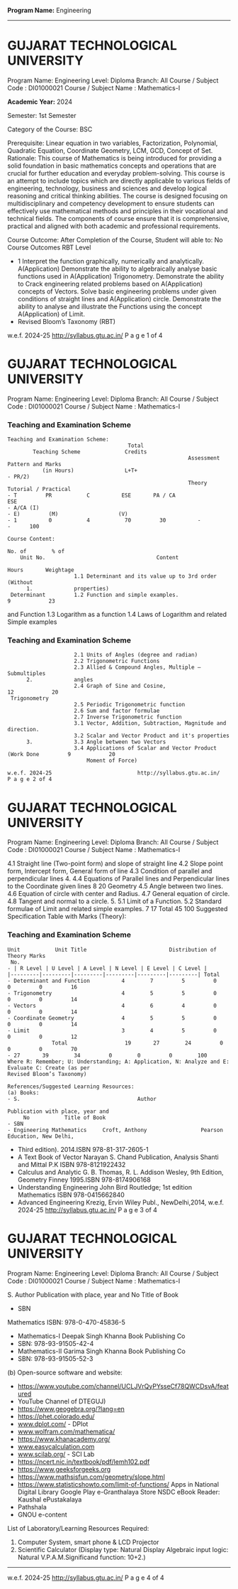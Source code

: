 **Program Name:** Engineering

---

# GUJARAT TECHNOLOGICAL UNIVERSITY
Program Name: Engineering
Level: Diploma
Branch: All
Course / Subject Code : DI01000021
Course / Subject Name : Mathematics-I

**Academic Year:** 2024

Semester:                         1st Semester

Category of the Course:           BSC

Prerequisite:      Linear equation in two variables, Factorization, Polynomial, Quadratic Equation,
Coordinate Geometry, LCM, GCD, Concept of Set.
Rationale:        This course of Mathematics is being introduced for providing a solid foundation in
basic mathematics concepts and operations that are crucial for further education and
everyday problem-solving. This course is an attempt to include topics which are
directly applicable to various fields of engineering, technology, business and
sciences and develop logical reasoning and critical thinking abilities. The course is
designed focusing on multidisciplinary and competency development to ensure
students can effectively use mathematical methods and principles in their vocational
and technical fields. The components of course ensure that it is comprehensive,
practical and aligned with both academic and professional requirements.

Course Outcome:
After Completion of the Course, Student will able to:
No                                   Course Outcomes                                      RBT Level
- 1    Interpret the function graphically, numerically and analytically.                 A(Application)
Demonstrate the ability to algebraically analyse basic functions used in A(Application)
Trigonometry.
Demonstrate the ability to Crack engineering related problems based on A(Application)
concepts of Vectors.
Solve basic engineering problems under given conditions of straight lines and A(Application)
circle.
Demonstrate the ability to analyse and illustrate the Functions using the concept A(Application)
of Limit.
- Revised Bloom’s Taxonomy (RBT)

w.e.f. 2024-25                            http://syllabus.gtu.ac.in/                     P a g e 1 of 4
# GUJARAT TECHNOLOGICAL UNIVERSITY
Program Name: Engineering
Level: Diploma
Branch: All
Course / Subject Code : DI01000021
Course / Subject Name : Mathematics-I

### Teaching and Examination Scheme

```
Teaching and Examination Scheme:
                                      Total
        Teaching Scheme              Credits
                                                         Assessment Pattern and Marks
           (in Hours)                L+T+
- PR/2)
                                                         Theory        Tutorial / Practical
- T         PR           C          ESE       PA / CA                 ESE
- A/CA (I)
- E)         (M)                   (V)
- 1          0           4           70         30          -              -      100

Course Content:
                                                                                   No. of        % of
    Unit No.                                   Content
                                                                                   Hours       Weightage
                     1.1 Determinant and its value up to 3rd order (Without
      1.             properties)
 Determinant         1.2 Function and simple examples.                                9            23
```

and Function        1.3 Logarithm as a function
1.4 Laws of Logarithm and related Simple examples
### Teaching and Examination Scheme

```
                     2.1 Units of Angles (degree and radian)
                     2.2 Trigonometric Functions
                     2.3 Allied & Compound Angles, Multiple –Submultiples
      2.             angles
                     2.4 Graph of Sine and Cosine,                                   12            20
 Trigonometry
                     2.5 Periodic Trigonometric function
                     2.6 Sum and factor formulae
                     2.7 Inverse Trigonometric function
                     3.1 Vector, Addition, Subtraction, Magnitude and direction.
                     3.2 Scalar and Vector Product and it's properties
      3.             3.3 Angle between two Vectors
                     3.4 Applications of Scalar and Vector Product (Work Done         9            20
                         Moment of Force)

w.e.f. 2024-25                           http://syllabus.gtu.ac.in/                       P a g e 2 of 4
```

# GUJARAT TECHNOLOGICAL UNIVERSITY
Program Name: Engineering
Level: Diploma
Branch: All
Course / Subject Code : DI01000021
Course / Subject Name : Mathematics-I

4.1 Straight line (Two-point form) and slope of straight line
4.2 Slope point form, Intercept form, General form of line
4.3 Condition of parallel and perpendicular lines
4. 4.4 Equations of Parallel lines and Perpendicular lines to the
Coordinate         given lines                                                    8            20
Geometry       4.5 Angle between two lines.
4.6 Equation of circle with center and Radius.
4.7 General equation of circle.
4.8 Tangent and normal to a circle.
5. 5.1 Limit of a Function.
5.2 Standard formulae of Limit and related simple examples.        7            17
Total                                 45          100
Suggested Specification Table with Marks (Theory):
### Teaching and Examination Scheme

```
Unit           Unit Title                          Distribution of Theory Marks
 No.
- | R Level | U Level | A Level | N Level | E Level | C Level |
|---------|---------|---------|---------|---------|---------| Total
- Determinant and Function          4        7         5         0        0         0         16
- Trigonometry                      4        5         5         0        0         0         14
- Vectors                           4        6         4         0        0         0         14
- Coordinate Geometry               4        5         5         0        0         0         14
- Limit                             3        4         5         0        0         0         12
              Total                  19       27        24         0        0         0         70
- 27       39        34         0        0         0        100
Where R: Remember; U: Understanding; A: Application, N: Analyze and E: Evaluate C: Create (as per
Revised Bloom’s Taxonomy)

References/Suggested Learning Resources:
(a) Books:
- S.                                     Author
                                                                     Publication with place, year and
     No           Title of Book
- SBN
- Engineering Mathematics     Croft, Anthony                 Pearson Education, New Delhi,
```

- Third edition).                                         2014.ISBN 978-81-317-2605-1
- A Text Book of Vector       Narayan                        S. Chand Publication,
Analysis                  Shanti and Mittal P.K          ISBN 978-8121922432
- Calculus and Analytic       G. B. Thomas, R. L.            Addison Wesley, 9th Edition,
Geometry                  Finney                         1995.ISBN 978-8174906168
- Understanding Engineering John Bird                        Routledge; 1st edition
Mathematics                                              ISBN 978-0415662840
- Advanced Engineering        Krezig, Ervin                  Wiley Publ., NewDelhi,2014,
w.e.f. 2024-25                         http://syllabus.gtu.ac.in/                       P a g e 3 of 4
# GUJARAT TECHNOLOGICAL UNIVERSITY
Program Name: Engineering
Level: Diploma
Branch: All
Course / Subject Code : DI01000021
Course / Subject Name : Mathematics-I

S.                                         Author
Publication with place, year and
No           Title of Book
- SBN

Mathematics                                              ISBN: 978-0-470-45836-5
- Mathematics-I                 Deepak Singh               Khanna Book Publishing Co
- SBN: 978-93-91505-42-4
- Mathematics-II                Garima Singh               Khanna Book Publishing Co
- SBN: 978-93-91505-52-3

(b) Open-source software and website:

- https://www.youtube.com/channel/UCLJVrQyPYsseCf78QWCDsvA/featured
- YouTube Channel of DTEGUJ)
- https://www.geogebra.org/?lang=en
- https://phet.colorado.edu/
- www.dplot.com/ - DPlot
- www.wolfram.com/mathematica/
- https://www.khanacademy.org/
- www.easycalculation.com
- www.scilab.org/ - SCI Lab
- https://ncert.nic.in/textbook/pdf/lemh102.pdf
- https://www.geeksforgeeks.org
- https://www.mathsisfun.com/geometry/slope.html
- https://www.statisticshowto.com/limit-of-functions/
Apps in             National Digital Library
Google Play          e-Granthalaya
Store               NSDC eBook Reader: Kaushal ePustakalaya
- Pathshala
- GNOU e-content

List of Laboratory/Learning Resources Required:
1. Computer System, smart phone & LCD Projector
2. Scientific Calculator (Display type: Natural Display Algebraic input logic: Natural
V.P.A.M.Significand function: 10+2.)

*******

w.e.f. 2024-25                        http://syllabus.gtu.ac.in/                      P a g e 4 of 4

